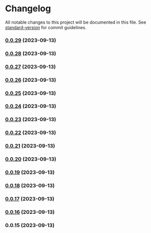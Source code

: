 # Changelog

All notable changes to this project will be documented in this file. See [standard-version](https://github.com/conventional-changelog/standard-version) for commit guidelines.

### [0.0.29](https://github.com/aaron-poplin/aaron-capgo/compare/0.0.28...0.0.29) (2023-09-13)

### [0.0.28](https://github.com/aaron-poplin/aaron-capgo/compare/0.0.27...0.0.28) (2023-09-13)

### [0.0.27](https://github.com/aaron-poplin/aaron-capgo/compare/0.0.26...0.0.27) (2023-09-13)

### [0.0.26](https://github.com/aaron-poplin/aaron-capgo/compare/0.0.25...0.0.26) (2023-09-13)

### [0.0.25](https://github.com/aaron-poplin/aaron-capgo/compare/0.0.24...0.0.25) (2023-09-13)

### [0.0.24](https://github.com/aaron-poplin/aaron-capgo/compare/0.0.23...0.0.24) (2023-09-13)

### [0.0.23](https://github.com/aaron-poplin/aaron-capgo/compare/0.0.22...0.0.23) (2023-09-13)

### [0.0.22](https://github.com/aaron-poplin/aaron-capgo/compare/0.0.21...0.0.22) (2023-09-13)

### [0.0.21](https://github.com/aaron-poplin/aaron-capgo/compare/0.0.20...0.0.21) (2023-09-13)

### [0.0.20](https://github.com/aaron-poplin/aaron-capgo/compare/0.0.19...0.0.20) (2023-09-13)

### [0.0.19](https://github.com/aaron-poplin/aaron-capgo/compare/0.0.18...0.0.19) (2023-09-13)

### [0.0.18](https://github.com/aaron-poplin/aaron-capgo/compare/0.0.17...0.0.18) (2023-09-13)

### [0.0.17](https://github.com/aaron-poplin/aaron-capgo/compare/0.0.16...0.0.17) (2023-09-13)

### [0.0.16](https://github.com/aaron-poplin/aaron-capgo/compare/0.0.15...0.0.16) (2023-09-13)

### 0.0.15 (2023-09-13)
